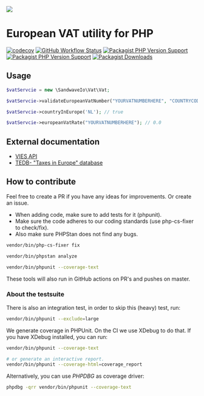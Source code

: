 [![](https://user-images.githubusercontent.com/60096509/91668964-54ecd500-eb11-11ea-9c35-e8f0b20b277a.png)](https://sandwave.io)

# European VAT utility for PHP

[![codecov](https://codecov.io/gh/sandwave-io/vat-php/branch/main/graph/badge.svg?token=Z9OOFA247I)](https://codecov.io/gh/sandwave-io/vat-php)
[![GitHub Workflow Status](https://img.shields.io/github/workflow/status/sandwave-io/vat-php/CI)](https://packagist.org/packages/sandwave-io/vat)
[![Packagist PHP Version Support](https://img.shields.io/packagist/php-v/sandwave-io/vat)](https://packagist.org/packages/sandwave-io/vat)
[![Packagist PHP Version Support](https://img.shields.io/packagist/v/sandwave-io/vat)](https://packagist.org/packages/sandwave-io/vat)
[![Packagist Downloads](https://img.shields.io/packagist/dt/sandwave-io/vat)](https://packagist.org/packages/sandwave-io/vat)

## Usage

```php
$vatServcie = new \SandwaveIo\Vat\Vat;

$vatServcie->validateEuropeanVatNumber("YOURVATNUMBERHERE", "COUNTRYCODE"); // true

$vatServcie->countryInEurope('NL'); // true

$vatServcie->europeanVatRate("YOURVATNUMBERHERE"); // 0.0
```

## External documentation

* [VIES API](https://ec.europa.eu/taxation_customs/vies/technicalInformation.html)
* [TEDB- "Taxes in Europe" database](https://ec.europa.eu/taxation_customs/economic-analysis-taxation/taxes-europe-database-tedb_en)

## How to contribute

Feel free to create a PR if you have any ideas for improvements. Or create an issue.

* When adding code, make sure to add tests for it (phpunit).
* Make sure the code adheres to our coding standards (use php-cs-fixer to check/fix).
* Also make sure PHPStan does not find any bugs.

```bash
vendor/bin/php-cs-fixer fix

vendor/bin/phpstan analyze

vendor/bin/phpunit --coverage-text
```

These tools will also run in GitHub actions on PR's and pushes on master.

### About the testsuite

There is also an integration test, in order to skip this (heavy) test, run:
```bash
vendor/bin/phpunit --exclude=large
```

We generate coverage in PHPUnit. On the CI we use XDebug to do that. If you have XDebug installed, you can run:
```bash
vendor/bin/phpunit --coverage-text

# or generate an interactive report.
vendor/bin/phpunit --coverage-html=coverage_report
```

Alternatively, you can use _PHPDBG_ as coverage driver:
```bash
phpdbg -qrr vendor/bin/phpunit --coverage-text
```
